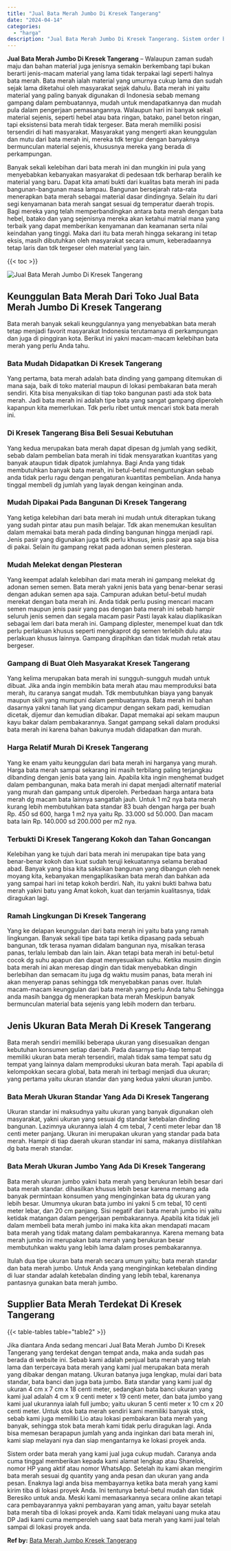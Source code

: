 ```yaml
---
title: "Jual Bata Merah Jumbo Di Kresek Tangerang"
date: "2024-04-14"
categories: 
  - "harga"
description: "Jual Bata Merah Jumbo Di Kresek Tangerang. Sistem order bata merah yang kami jual juga cukup mudah. Caranya anda cuma tinggal memberikan kepada kami alamat l..."
---
```


**Jual Bata Merah Jumbo Di Kresek Tangerang** – Walaupun zaman sudah maju dan bahan material juga jenisnya semakin berkembang tapi bukan berarti jenis-macam material yang lama tidak terpakai lagi seperti halnya bata merah. Bata merah ialah material yang umurnya cukup lama dan sudah sejak lama diketahui oleh masyarakat sejak dahulu. Bata merah ini yaitu material yang paling banyak digunakan di Indonesia sebab memang gampang dalam pembuatannya, mudah untuk mendapatkannya dan mudah pula dalam pengerjaan pemasangannya. Walaupun hari ini banyak sekali material sejenis, seperti hebel atau bata ringan, batako, panel beton ringan, tapi eksistensi bata merah tidak tergeser. Bata merah memiliki posisi tersendiri di hati masyarakat. Masyarakat yang mengerti akan keunggulan dan mutu dari bata merah ini, mereka tdk tergiur dengan banyaknya bermunculan material sejenis, khususnya mereka yang berada di perkampungan.

Banyak sekali kelebihan dari bata merah ini dan mungkin ini pula yang menyebabkan kebanyakan masyarakat di pedesaan tdk berharap beralih ke material yang baru. Dapat kita amati bukti dari kualitas bata merah ini pada bangunan-bangunan masa lampau. Bangunan bersejarah rata-rata menerapkan bata merah sebagai material dasar dindingnya. Selain itu dari segi kenyamanan bata merah sangat sesuai dg temperatur daerah tropis. Bagi mereka yang telah memperbandingkan antara bata merah dengan bata hebel, batako dan yang sejenisnya mereka akan ketahui matrial mana yang terbaik yang dapat memberikan kenyamanan dan keamanan serta nilai keindahan yang tinggi. Maka dari itu bata merah hingga sekarang ini tetap eksis, masih dibutuhkan oleh masyarakat secara umum, keberadaannya tetap laris dan tdk tergeser oleh material yang lain.

{{< toc >}}

![Jual Bata Merah Jumbo Di Kresek Tangerang](/images/jual-bata-merah-09.png)

## Keunggulan Bata Merah Dari Toko Jual Bata Merah Jumbo Di Kresek Tangerang

Bata merah banyak sekali keunggulannya yang menyebabkan bata merah tetap menjadi favorit masyarakat Indonesia terutamanya di perkampungan dan juga di pinggiran kota. Berikut ini yakni macam-macam kelebihan bata merah yang perlu Anda tahu.

### Bata Mudah Didapatkan Di Kresek Tangerang

Yang pertama, bata merah adalah bata dinding yang gampang ditemukan di mana saja, baik di toko material maupun di lokasi pembakaran bata merah sendiri. Kita bisa menyaksikan di tiap toko bangunan pasti ada stok bata merah. Jadi bata merah ini adalah tipe bata yang sangat gampang diperoleh kapanpun kita memerlukan. Tdk perlu ribet untuk mencari stok bata merah ini.

### Di Kresek Tangerang Bisa Beli Sesuai Kebutuhan

Yang kedua merupakan bata merah dapat dipesan dg jumlah yang sedikit, sebab dalam pembelian bata merah ini tidak mensyaratkan kuantitas yang banyak ataupun tidak dipatok jumlahnya. Bagi Anda yang tidak membutuhkan banyak bata merah, ini betul-betul menguntungkan sebab anda tidak perlu ragu dengan pengaturan kuantitas pembelian. Anda hanya tinggal membeli dg jumlah yang layak dengan keinginan anda.

### Mudah Dipakai Pada Bangunan Di Kresek Tangerang

Yang ketiga kelebihan dari bata merah ini mudah untuk diterapkan tukang yang sudah pintar atau pun masih belajar. Tdk akan menemukan kesulitan dalam memakai bata merah pada dinding bangunan hingga menjadi rapi. Jenis pasir yang digunakan juga tdk perlu khusus, jenis pasir apa saja bisa di pakai. Selain itu gampang rekat pada adonan semen plesteran.

### Mudah Melekat dengan Plesteran

Yang keempat adalah kelebihan dari mata merah ini gampang melekat dg adonan semen semen. Bata merah yakni jenis bata yang benar-benar serasi dengan adukan semen apa saja. Campuran adukan betul-betul mudah merekat dengan bata merah ini. Anda tidak perlu pusing mencari macam semen maupun jenis pasir yang pas dengan bata merah ini sebab hampir seluruh jenis semen dan segala macam pasir Pasti layak kalau diaplikasikan sebagai lem dari bata merah ini. Gampang diplester, menempel kuat dan tdk perlu perlakuan khusus seperti mengkaprot dg semen terlebih dulu atau perlakuan khusus lainnya. Gampang dirapihkan dan tidak mudah retak atau bergeser.

### Gampang di Buat Oleh Masyarakat Kresek Tangerang

Yang kelima merupakan bata merah ini sungguh-sungguh mudah untuk dibuat. Jika anda ingin membikin bata merah atau mau memproduksi bata merah, itu caranya sangat mudah. Tdk membutuhkan biaya yang banyak maupun skill yang mumpuni dalam pembuatannya. Bata merah ini bahan dasarnya yakni tanah liat yang dicampur dengan sekam padi, kemudian dicetak, dijemur dan kemudian dibakar. Dapat memakai api sekam maupun kayu bakar dalam pembakarannya. Sangat gampang sekali dalam produksi bata merah ini karena bahan bakunya mudah didapatkan dan murah.

### Harga Relatif Murah Di Kresek Tangerang

Yang ke enam yaitu keunggulan dari bata merah ini harganya yang murah. Harga bata merah sampai sekarang ini masih terbilang paling terjangkau dibanding dengan jenis bata yang lain. Apabila kita ingin menghemat budget dalam pembangunan, maka bata merah ini dapat menjadi alternatif material yang murah dan gampang untuk diperoleh. Perbedaan harga antara bata merah dg macam bata lainnya sangatlah jauh. Untuk 1 m2 nya bata merah kurang lebih membutuhkan bata standar 83 buah dengan harga per buah Rp. 450 sd 600, harga 1 m2 nya yaitu Rp. 33.000 sd 50.000. Dan macam bata lain Rp. 140.000 sd 200.000 per m2 nya.

### Terbukti Di Kresek Tangerang Kokoh dan Tahan Goncangan

Kelebihan yang ke tujuh dari bata merah ini merupakan tipe bata yang benar-benar kokoh dan kuat sudah teruji kekuatannya selama berabad abad. Banyak yang bisa kita saksikan bangunan yang dibangun oleh nenek moyang kita, kebanyakan mengaplikasikan bata merah dan bahkan ada yang sampai hari ini tetap kokoh berdiri. Nah, itu yakni bukti bahwa batu merah yakni batu yang Amat kokoh, kuat dan terjamin kualitasnya, tidak diragukan lagi.

### Ramah Lingkungan Di Kresek Tangerang

Yang ke delapan keunggulan dari bata merah ini yaitu bata yang ramah lingkungan. Banyak sekali tipe bata tapi ketika dipasang pada sebuah bangunan, tdk terasa nyaman didalam bangunan nya, misalkan terasa panas, terlalu lembab dan lain lain. Akan tetapi bata merah ini betul-betul cocok dg suhu apapun dan dapat menyesuaikan suhu. Ketika musim dingin bata merah ini akan meresap dingin dan tidak menyebabkan dingin berlebihan dan semacam itu juga dg waktu musim panas, bata merah ini akan menyerap panas sehingga tdk menyebabkan panas over. Itulah macam-macam keunggulan dari bata merah yang perlu Anda tahu Sehingga anda masih bangga dg menerapkan bata merah Meskipun banyak bermunculan material bata sejenis yang lebih modern dan terbaru.

## Jenis Ukuran Bata Merah Di Kresek Tangerang

Bata merah sendiri memiliki beberapa ukuran yang disesuaikan dengan kebutuhan konsumen setiap daerah. Pada dasarnya tiap-tiap tempat memiliki ukuran bata merah tersendiri, malah tidak sama tempat satu dg tempat yang lainnya dalam memproduksi ukuran bata merah. Tapi apabila di kelompokkan secara global, bata merah ini terbagi menjadi dua ukuran; yang pertama yaitu ukuran standar dan yang kedua yakni ukuran jumbo.

### Bata Merah Ukuran Standar Yang Ada Di Kresek Tangerang

Ukuran standar ini maksudnya yaitu ukuran yang banyak digunakan oleh masyarakat, yakni ukuran yang sesuai dg standar ketebalan dinding bangunan. Lazimnya ukurannya ialah 4 cm tebal, 7 centi meter lebar dan 18 centi meter panjang. Ukuran ini merupakan ukuran yang standar pada bata merah. Hampir di tiap daerah ukuran standar ini sama, makanya diistilahkan dg bata merah standar.

### Bata Merah Ukuran Jumbo Yang Ada Di Kresek Tangerang

Bata merah ukuran jumbo yakni bata merah yang berukuran lebih besar dari bata merah standar. dihasilkan khusus lebih besar karena memang ada banyak permintaan konsumen yang menginginkan bata dg ukuran yang lebih besar. Umumnya ukuran bata jumbo ini yakni 5 cm tebal, 10 centi meter lebar, dan 20 cm panjang. Sisi negatif dari bata merah jumbo ini yaitu ketidak matangan dalam pengerjaan pembakarannya. Apabila kita tidak jeli dalam membeli bata merah jumbo ini maka kita akan mendapati macam bata merah yang tidak matang dalam pembakarannya. Karena memang bata merah jumbo ini merupakan bata merah yang berukuran besar membutuhkan waktu yang lebih lama dalam proses pembakarannya.

Itulah dua tipe ukuran bata merah secara umum yaitu; bata merah standar dan bata merah jumbo. Untuk Anda yang menginginkan ketebalan dinding di luar standar adalah ketebalan dinding yang lebih tebal, karenanya pantasnya gunakan bata merah jumbo.

## Supplier Bata Merah Terdekat Di Kresek Tangerang

{{< table-tables table="table2" >}}

Jika diantara Anda sedang mencari Jual Bata Merah Jumbo Di Kresek Tangerang yang terdekat dengan tempat anda, maka anda sudah pas berada di website ini. Sebab kami adalah penjual bata merah yang telah lama dan terpercaya bata merah yang kami jual merupakan bata merah yang dibakar dengan matang. Ukuran batanya juga lengkap, mulai dari bata standar, bata banci dan juga bata jumbo. Bata standar yang kami jual dg ukuran 4 cm x 7 cm x 18 centi meter, sedangkan bata banci ukuran yang kami jual adalah 4 cm x 9 centi meter x 19 centi meter, dan bata jumbo yang kami jual ukurannya ialah full jumbo; yaitu ukuran 5 centi meter x 10 cm x 20 centi meter. Untuk stok bata merah sendiri kami memiliki banyak stok, sebab kami juga memiliki Lio atau lokasi pembakaran bata merah yang banyak, sehingga stok bata merah kami tidak perlu diragukan lagi. Anda bisa memesan berapapun jumlah yang anda inginkan dari bata merah ini, kami siap melayani nya dan siap mengantarnya ke lokasi proyek anda.

Sistem order bata merah yang kami jual juga cukup mudah. Caranya anda cuma tinggal memberikan kepada kami alamat lengkap atau Sharelok, nomor HP yang aktif atau nomor WhatsApp. Setelah itu kami akan mengirim bata merah sesuai dg quantity yang anda pesan dan ukuran yang anda pesan. Enaknya lagi anda bisa membayarnya ketika bata merah yang kami kirim tiba di lokasi proyek Anda. Ini tentunya betul-betul mudah dan tidak Beresiko untuk anda. Meski kami memasarkannya secara online akan tetapi cara pembayarannya yakni pembayaran yang aman, yaitu bayar setelah bata merah tiba di lokasi proyek anda. Kami tidak melayani uang muka atau DP Jadi kami cuma memperoleh uang saat bata merah yang kami jual telah sampai di lokasi proyek anda.

**Ref by:** [Bata Merah Jumbo Kresek Tangerang](https://id.wikipedia.org/wiki/Bata)
